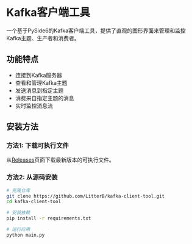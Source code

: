 # Kafka客户端工具

一个基于PySide6的Kafka客户端工具，提供了直观的图形界面来管理和监控Kafka主题、生产者和消费者。

## 功能特点

- 连接到Kafka服务器
- 查看和管理Kafka主题
- 发送消息到指定主题
- 消费来自指定主题的消息
- 实时监控消息流

## 安装方法

### 方法1: 下载可执行文件

从[Releases](https://github.com/LitterB/kafka-client-tool/releases)页面下载最新版本的可执行文件。

### 方法2: 从源码安装

```bash
# 克隆仓库
git clone https://github.com/LitterB/kafka-client-tool.git
cd kafka-client-tool

# 安装依赖
pip install -r requirements.txt

# 运行应用
python main.py